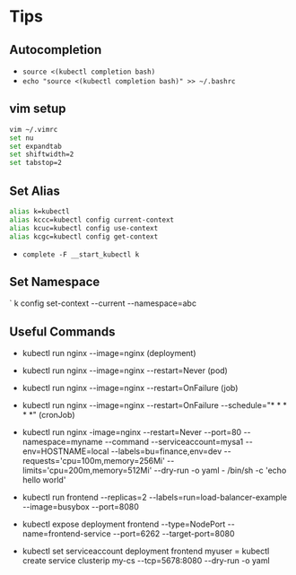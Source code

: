 # Tips

## Autocompletion

- `source <(kubectl completion bash)`
- `echo "source <(kubectl completion bash)" >> ~/.bashrc`

## vim setup

```sh
vim ~/.vimrc
set nu
set expandtab
set shiftwidth=2
set tabstop=2
```

## Set Alias

```sh
alias k=kubectl
alias kccc=kubectl config current-context
alias kcuc=kubectl config use-context
alias kcgc=kubectl config get-context
```

- `complete -F __start_kubectl k`

## Set Namespace

` k config set-context --current --namespace=abc

## Useful Commands

- kubectl run nginx --image=nginx (deployment)
- kubectl run nginx --image=nginx --restart=Never (pod)
- kubectl run nginx --image=nginx --restart=OnFailure (job)
- kubectl run nginx --image=nginx --restart=OnFailure --schedule="\* \* \* \* \*" (cronJob)

- kubectl run nginx -image=nginx --restart=Never --port=80 --namespace=myname --command --serviceaccount=mysa1 --env=HOSTNAME=local --labels=bu=finance,env=dev --requests='cpu=100m,memory=256Mi' --limits='cpu=200m,memory=512Mi' --dry-run -o yaml - /bin/sh -c 'echo hello world'

- kubectl run frontend --replicas=2 --labels=run=load-balancer-example --image=busybox --port=8080
- kubectl expose deployment frontend --type=NodePort --name=frontend-service --port=6262 --target-port=8080
- kubectl set serviceaccount deployment frontend myuser
  = kubectl create service clusterip my-cs --tcp=5678:8080 --dry-run -o yaml
